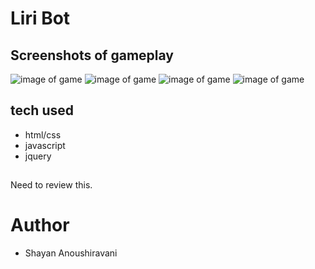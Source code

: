 # Liri Bot 

## Screenshots of gameplay

![image of game](assets/images/image4.png)
![image of game](assets/images/image3.png)
![image of game](assets/images/image2.png)
![image of game](assets/images/image1.png)


## tech used
* html/css
* javascript
* jquery

## 
Need to review this.

# Author
* Shayan Anoushiravani

